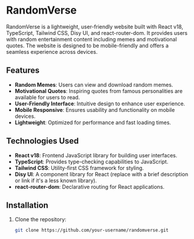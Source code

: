 # RandomVerse

RandomVerse is a lightweight, user-friendly website built with React v18, TypeScript, Tailwind CSS, Disy UI, and react-router-dom. It provides users with random entertainment content including memes and motivational quotes. The website is designed to be mobile-friendly and offers a seamless experience across devices.

## Features

- **Random Memes**: Users can view and download random memes.
- **Motivational Quotes**: Inspiring quotes from famous personalities are available for users to read.
- **User-Friendly Interface**: Intuitive design to enhance user experience.
- **Mobile Responsive**: Ensures usability and functionality on mobile devices.
- **Lightweight**: Optimized for performance and fast loading times.

## Technologies Used

- **React v18**: Frontend JavaScript library for building user interfaces.
- **TypeScript**: Provides type-checking capabilities to JavaScript.
- **Tailwind CSS**: Utility-first CSS framework for styling.
- **Disy UI**: A component library for React (replace with a brief description or link if it's a less known library).
- **react-router-dom**: Declarative routing for React applications.

## Installation

1. Clone the repository:
   ```bash
   git clone https://github.com/your-username/randomverse.git

   ```
